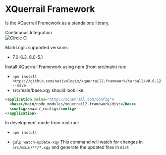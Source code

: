XQuerrail Framework
===================

Is the XQuerrail Framework as a standalone library.

Continuous Integration  
[![Circle CI](https://circleci.com/gh/nativelogix/xquerrail2.framework/tree/master.svg?style=svg)](https://circleci.com/gh/nativelogix/xquerrail2.framework/tree/master)

MarkLogic supported versions:  
- 7.0-6.3, 8.0-5.1  

Install XQuerrail Framework using npm (from src/main) run:
- ```npm install https://github.com/nativelogix/xquerrail2.framework/tarball/v0.0.12 --save```
- src/main/base.xqy should look like:
```xml
<application xmlns="http://xquerrail.com/config">
  <base>/main/node_modules/xquerrail2.framework/dist</base>
  <config>/main/_config</config>
</application>
```
In development mode from root run: 
- ```npm install```

- ```gulp watch-update-xqy```
This command will watch for changes in ```src/main/**/*.xqy``` and generate the updated files in ```dist```
